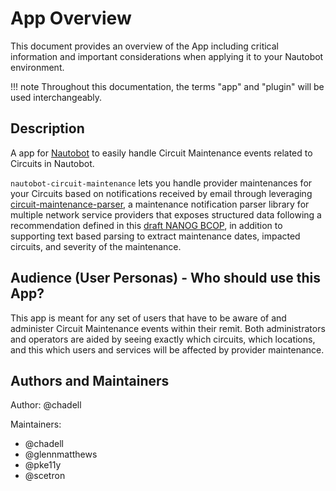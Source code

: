 # App Overview

This document provides an overview of the App including critical information and important considerations when applying it to your Nautobot environment.

!!! note
    Throughout this documentation, the terms "app" and "plugin" will be used interchangeably.

## Description

A app for [Nautobot](https://github.com/nautobot/nautobot) to easily handle Circuit Maintenance events related to Circuits in Nautobot.

`nautobot-circuit-maintenance` lets you handle provider maintenances for your Circuits based on notifications received by email through leveraging [circuit-maintenance-parser](https://github.com/networktocode/circuit-maintenance-parser), a maintenance notification parser library for multiple network service providers that exposes structured data following a recommendation defined in this [draft NANOG BCOP](https://github.com/jda/maintnote-std/blob/master/standard.md), in addition to supporting text based parsing to extract maintenance dates, impacted circuits, and severity of the maintenance.

## Audience (User Personas) - Who should use this App?

This app is meant for any set of users that have to be aware of and administer Circuit Maintenance events within their remit. Both administrators and operators are aided by seeing exactly which circuits, which locations, and this which users and services will be affected by provider maintenance. 

## Authors and Maintainers

Author: @chadell

Maintainers:

- @chadell
- @glennmatthews
- @pke11y
- @scetron
